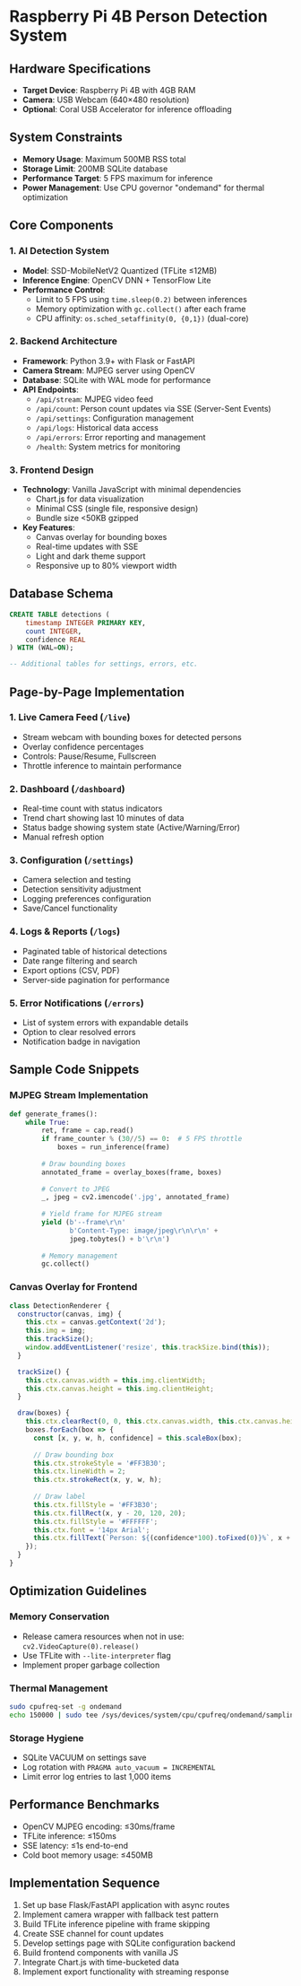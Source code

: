 # Raspberry Pi 4B Person Detection System

## Hardware Specifications
- **Target Device**: Raspberry Pi 4B with 4GB RAM
- **Camera**: USB Webcam (640×480 resolution)
- **Optional**: Coral USB Accelerator for inference offloading

## System Constraints
- **Memory Usage**: Maximum 500MB RSS total
- **Storage Limit**: 200MB SQLite database
- **Performance Target**: 5 FPS maximum for inference
- **Power Management**: Use CPU governor "ondemand" for thermal optimization

## Core Components

### 1. AI Detection System
- **Model**: SSD-MobileNetV2 Quantized (TFLite ≤12MB)
- **Inference Engine**: OpenCV DNN + TensorFlow Lite
- **Performance Control**:
  - Limit to 5 FPS using `time.sleep(0.2)` between inferences
  - Memory optimization with `gc.collect()` after each frame
  - CPU affinity: `os.sched_setaffinity(0, {0,1})` (dual-core)

### 2. Backend Architecture
- **Framework**: Python 3.9+ with Flask or FastAPI
- **Camera Stream**: MJPEG server using OpenCV
- **Database**: SQLite with WAL mode for performance
- **API Endpoints**:
  - `/api/stream`: MJPEG video feed
  - `/api/count`: Person count updates via SSE (Server-Sent Events)
  - `/api/settings`: Configuration management
  - `/api/logs`: Historical data access
  - `/api/errors`: Error reporting and management
  - `/health`: System metrics for monitoring

### 3. Frontend Design
- **Technology**: Vanilla JavaScript with minimal dependencies
  - Chart.js for data visualization
  - Minimal CSS (single file, responsive design)
  - Bundle size <50KB gzipped
- **Key Features**:
  - Canvas overlay for bounding boxes
  - Real-time updates with SSE
  - Light and dark theme support
  - Responsive up to 80% viewport width

## Database Schema

```sql
CREATE TABLE detections (
    timestamp INTEGER PRIMARY KEY,
    count INTEGER,
    confidence REAL
) WITH (WAL=ON);

-- Additional tables for settings, errors, etc.
```

## Page-by-Page Implementation

### 1. Live Camera Feed (`/live`)
- Stream webcam with bounding boxes for detected persons
- Overlay confidence percentages
- Controls: Pause/Resume, Fullscreen
- Throttle inference to maintain performance

### 2. Dashboard (`/dashboard`)
- Real-time count with status indicators
- Trend chart showing last 10 minutes of data
- Status badge showing system state (Active/Warning/Error)
- Manual refresh option

### 3. Configuration (`/settings`)
- Camera selection and testing
- Detection sensitivity adjustment
- Logging preferences configuration
- Save/Cancel functionality

### 4. Logs & Reports (`/logs`)
- Paginated table of historical detections
- Date range filtering and search
- Export options (CSV, PDF)
- Server-side pagination for performance

### 5. Error Notifications (`/errors`)
- List of system errors with expandable details
- Option to clear resolved errors
- Notification badge in navigation

## Sample Code Snippets

### MJPEG Stream Implementation
```python
def generate_frames():
    while True:
        ret, frame = cap.read()
        if frame_counter % (30//5) == 0:  # 5 FPS throttle
            boxes = run_inference(frame)
        
        # Draw bounding boxes
        annotated_frame = overlay_boxes(frame, boxes)
        
        # Convert to JPEG
        _, jpeg = cv2.imencode('.jpg', annotated_frame)
        
        # Yield frame for MJPEG stream
        yield (b'--frame\r\n'
               b'Content-Type: image/jpeg\r\n\r\n' + 
               jpeg.tobytes() + b'\r\n')
        
        # Memory management
        gc.collect()
```

### Canvas Overlay for Frontend
```javascript
class DetectionRenderer {
  constructor(canvas, img) {
    this.ctx = canvas.getContext('2d');
    this.img = img;
    this.trackSize();
    window.addEventListener('resize', this.trackSize.bind(this));
  }

  trackSize() {
    this.ctx.canvas.width = this.img.clientWidth;
    this.ctx.canvas.height = this.img.clientHeight;
  }

  draw(boxes) {
    this.ctx.clearRect(0, 0, this.ctx.canvas.width, this.ctx.canvas.height);
    boxes.forEach(box => {
      const [x, y, w, h, confidence] = this.scaleBox(box);
      
      // Draw bounding box
      this.ctx.strokeStyle = '#FF3B30';
      this.ctx.lineWidth = 2;
      this.ctx.strokeRect(x, y, w, h);
      
      // Draw label
      this.ctx.fillStyle = '#FF3B30';
      this.ctx.fillRect(x, y - 20, 120, 20);
      this.ctx.fillStyle = '#FFFFFF';
      this.ctx.font = '14px Arial';
      this.ctx.fillText(`Person: ${(confidence*100).toFixed(0)}%`, x + 5, y - 5);
    });
  }
}
```

## Optimization Guidelines

### Memory Conservation
- Release camera resources when not in use: `cv2.VideoCapture(0).release()`
- Use TFLite with `--lite-interpreter` flag
- Implement proper garbage collection

### Thermal Management
```bash
sudo cpufreq-set -g ondemand
echo 150000 | sudo tee /sys/devices/system/cpu/cpufreq/ondemand/sampling_rate
```

### Storage Hygiene
- SQLite VACUUM on settings save
- Log rotation with `PRAGMA auto_vacuum = INCREMENTAL`
- Limit error log entries to last 1,000 items

## Performance Benchmarks
- OpenCV MJPEG encoding: ≤30ms/frame
- TFLite inference: ≤150ms
- SSE latency: ≤1s end-to-end
- Cold boot memory usage: ≤450MB

## Implementation Sequence
1. Set up base Flask/FastAPI application with async routes
2. Implement camera wrapper with fallback test pattern
3. Build TFLite inference pipeline with frame skipping
4. Create SSE channel for count updates
5. Develop settings page with SQLite configuration backend
6. Build frontend components with vanilla JS
7. Integrate Chart.js with time-bucketed data
8. Implement export functionality with streaming response
